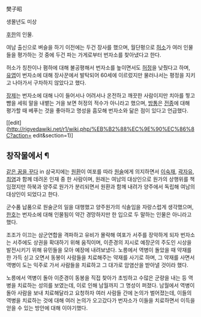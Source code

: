 樊子昭

생몰년도 미상

[후한](%ED%9B%84%ED%95%9C.md)의 인물.

여남 출신으로 벼슬을 하기 이전에는 두건 장사를 했으며, 월단평으로 [허소](%ED%97%88%EC%86%8C#s-1.md)가 여러
인물들을 평가하는 것 중에 두건 파는 가게로부터 번자소를 찾아냈다고 한다.

허소가 칭찬이나 폄하에 대해 불공평해서 번자소를 높이면서도 [허정](%ED%97%88%EC%A0%95#s-2.md)을 낮췄다고 하며,
[유엽](%EC%9C%A0%EC%97%BD.md)이 번자소에 대해 장사꾼에서 발탁되어 60세에 이르렀지만 물러나서는 평정을 지키고
나아가서 구차하지 않았다고 했다.

[장제](%EC%9E%A5%EC%A0%9C#s-2.md)는 번자소에 대해 나이 들어서나 어려서나 온전하고 깨끗한 사람이지만 치아를 찧고
뺨을 세워 말을 내뱉는 거을 보면 허정의 적수가 아니라고 했으며, [방통](%EB%B0%A9%ED%86%B5.md)은
[전종](%EC%A0%84%EC%A2%85.md)에 대해 평가할 때 베푸는 것을 좋아하고 명성을 흠모해 번자소와 닮은 점이 있다고
언급했다.

[[edit](http://rigvedawiki.net/r1/wiki.php/%EB%B2%88%EC%9E%90%EC%86%8C?action=
edit&section=1)]

## 창작물에서 ¶

[같은 꿈을 꾸다](%EA%B0%99%EC%9D%80%20%EA%BF%88%EC%9D%84%20%EA%BE%B8%EB%8B%A4.md)
in 삼국지에는 [원환](%EC%9B%90%ED%99%98.md)이 여포를 따라
[원술](%EC%9B%90%EC%88%A0%28%EC%82%BC%EA%B5%AD%EC%A7%80%29.md)에게 의지하면서
[이숙재](%EC%9D%B4%EC%88%99%EC%9E%AC.md),
[곽자유](%EA%B3%BD%EC%9E%90%EC%9C%A0.md), [최염](%EC%B5%9C%EC%97%BC.md)과 함께
데려온 인재 중 한 사람이며, 원래는 여남의 대상인으로 원가의 상행위를 책임졌지만 하북과 양주로 원가가 분리되면서 원환과 함께 내려가
양주에서 독립해 여남의 대상인이 되었다고 한다.

  

군수품 납품으로 원술군의 일을 대행했고 양주원가의 식솔임을 자랑스럽게 생각했으며, [한호](%ED%95%9C%ED%98%B8.md)는
번자소에 대해 인물됨이 약간 경망하지만 한 입으로 두 말하는 인물은 아니라고 했다.

  

조조가 이끄는 삼군연합을 격파하고 유비가 몰락해 여포가 서주를 장악하게 되자 번자소는 서주에도 상권을 확대하기 위해 움직이며, 이준경의
지시로 예장군의 주도인 시상을 발전시키기 위해 유민들을 모아 예장에 내려보냈다. 노릉에서 역병이 돌았을 때 약재를 한 가득 싣고 오면서
동봉이 사람들을 치료해주는 약재를 사기로 하며, 그 약재를 사면서 역병이 도는 익주로 가서 사람들을 치료하고 그 대가로 암염산을 받아낼
것이라 했다.

  

노릉에서 역병이 돌아 이준경이 동봉을 직접 찾아가 초빙하고 수많은 군량을 내는 등 역병을 치료하는 성의를 보였는데, 이로 인해 남월까지 그
명성이 퍼졌다. 남월에서 역병이 돌아 사람을 보내 치료해달라고 요청하자 여러 사람들 간에 논의가 벌어졌는데, 이들의 역병을 치료하는 것에
대해 여러 논의가 오고갔다가 번자소가 이들을 치료하면서 이득을 얻을 수 있는 방안에 대해 이야기했다.

